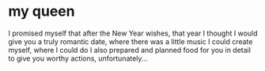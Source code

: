 # my queen 
I promised myself that after the New Year wishes, that year I thought I would give you a truly romantic date, where there was a little music I could create myself, where I could do I also prepared and planned food for you in detail to give you worthy actions, unfortunately...
